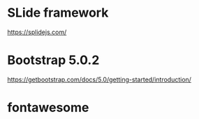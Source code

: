 
# SLide framework
https://splidejs.com/


# Bootstrap 5.0.2
https://getbootstrap.com/docs/5.0/getting-started/introduction/


# fontawesome

